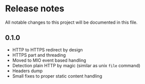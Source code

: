 # Release notes

All notable changes to this project will be documented in this file.

## 0.1.0

- HTTP to HTTPS redirect by design
- HTTPS part and threading
- Moved to MIO event based handling
- Detection plain HTTP by magic (similar as unix `file` command)
- Headers dump
- Small fixes to proper static content handling
